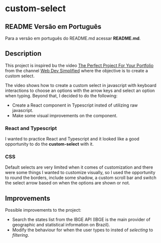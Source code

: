 # custom-select

## README Versão em Português
Para a versão em português do README.md acessar **README.md**.

## Description
This project is inspired bu the video [The Perfect Project For Your Portfolio](https://www.youtube.com/watch?v=Fc-oyl31mRI) from the channel [Web Dev Simplified](https://www.youtube.com/@WebDevSimplified) where the objective is to create a custom select.

The video shows how to create a custom select in javascript with keyboard interactions to choose an options with the arrow keys and select an option when typing. Beyond that, I decided to do the following:
- Create a React component in Typescript insted of utilizing raw javascript.
- Make some visual improvements on the component.

### React and Typescript
I wanted to practice React and Typescript and it looked like a good opportunity to do the **custom-select** with it.

### CSS
Default selects are very limited when it comes of customization and there were some things I wanted to customize visually, so I used the opportunity to round the borders, include some shadow, a custom scroll bar and switch the select arrow based on when the options are shown or not.

## Improvements
Possible improvements to the project:
- Search the states list from the IBGE API (IBGE is the main provider of geographic and statistical information on Brazil).
- Modify the behaviour for when the user types to insted of _selecting_ to _filtering_.